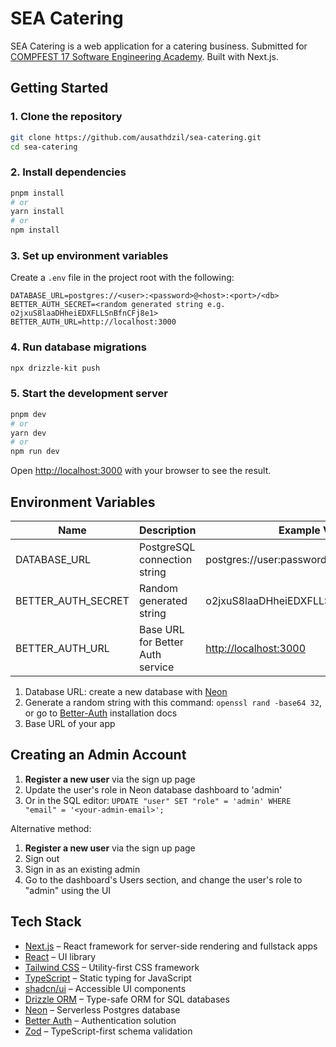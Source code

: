 # SEA Catering

SEA Catering is a web application for a catering business. Submitted for [COMPFEST 17 Software Engineering Academy](https://compfest.id/academy/sea). Built with Next.js.

## Getting Started

### 1. Clone the repository

```bash
git clone https://github.com/ausathdzil/sea-catering.git
cd sea-catering
```

### 2. Install dependencies

```bash
pnpm install
# or
yarn install
# or
npm install
```

### 3. Set up environment variables

Create a `.env` file in the project root with the following:

```env
DATABASE_URL=postgres://<user>:<password>@<host>:<port>/<db>
BETTER_AUTH_SECRET=<random generated string e.g. o2jxuS8laaDHheiEDXFLLSnBfnCFj8e1>
BETTER_AUTH_URL=http://localhost:3000
```

### 4. Run database migrations

```bash
npx drizzle-kit push
```

### 5. Start the development server

```bash
pnpm dev
# or
yarn dev
# or
npm run dev
```

Open [http://localhost:3000](http://localhost:3000) with your browser to see the result.

## Environment Variables

| Name               | Description                      | Example Value                                  |
|--------------------|----------------------------------|------------------------------------------------|
| DATABASE_URL       | PostgreSQL connection string     | postgres://user:password@localhost:5432/db     |
| BETTER_AUTH_SECRET | Random generated string          | o2jxuS8laaDHheiEDXFLLSnBfnCFj8e1               |
| BETTER_AUTH_URL    | Base URL for Better Auth service | [http://localhost:3000](http://localhost:3000) |

1. Database URL: create a new database with [Neon](https://neon.new)
2. Generate a random string with this command: `openssl rand -base64 32`, or go to [Better-Auth](https://www.better-auth.com/docs/installation#:~:text=BETTER_AUTH_SECRET%3D-,Generate%20Secret,-Set%20Base%20URL) installation docs
3. Base URL of your app

## Creating an Admin Account

1. **Register a new user** via the sign up page
2. Update the user's role in Neon database dashboard to 'admin'
3. Or in the SQL editor: `UPDATE "user" SET "role" = 'admin' WHERE "email" = '<your-admin-email>';`

Alternative method:

1. **Register a new user** via the sign up page
2. Sign out
3. Sign in as an existing admin
4. Go to the dashboard's Users section, and change the user's role to "admin" using the UI

## Tech Stack

- [Next.js](https://github.com/vercel/next.js) – React framework for server-side rendering and fullstack apps
- [React](https://github.com/facebook/react) – UI library
- [Tailwind CSS](https://github.com/tailwindlabs/tailwindcss) – Utility-first CSS framework
- [TypeScript](https://github.com/microsoft/typescript) – Static typing for JavaScript
- [shadcn/ui](https://github.com/shadcn/ui) – Accessible UI components
- [Drizzle ORM](https://github.com/drizzle-team/drizzle-orm) – Type-safe ORM for SQL databases
- [Neon](https://github.com/neondatabase/neon) – Serverless Postgres database
- [Better Auth](https://github.com/better-auth/better-auth) – Authentication solution
- [Zod](https://github.com/colinhacks/zod) – TypeScript-first schema validation

